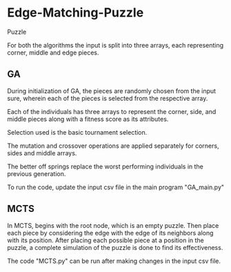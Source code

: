 # Edge-Matching-Puzzle
Puzzle

For both the algorithms the input is split into three arrays,  each representing corner, middle and edge pieces. 

GA
--
During initialization of GA, the pieces are randomly chosen from the input sure, wherein each of the pieces is selected from the respective array.

Each of the individuals has three arrays to represent the corner, side, and middle pieces along with a fitness score as its attributes.

Selection used is the basic tournament selection.

The mutation and crossover operations are applied separately for corners, sides and middle arrays.

The better off springs replace the worst performing individuals in the previous generation.

To run the code, update the input csv file in the main program "GA_main.py"

MCTS
----
In MCTS,  begins with the root node, which is an empty puzzle. Then place each piece by considering the edge with the edge of its neighbors along with its position. After placing each possible piece at a position in the puzzle, a complete simulation of the puzzle is done to find its effectiveness.

The code "MCTS.py" can be run after making changes in the input csv file. 